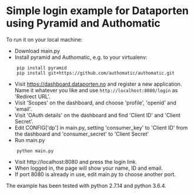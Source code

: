 Simple login example for Dataporten using Pyramid and Authomatic
================================================================

To run it on your local machine:
- Download main.py
- Install pyramid and Authomatic, e.g. to your virtualenv:
```
    pip install pyramid
    pip install git+https://github.com/authomatic/authomatic.git
```
- Visit https://dashboard.dataporten.no and register a new
  application. Name it whatever you like and use
  `http://localhost:8080/login` as 'Redirect URL'.
- Visit 'Scopes' on the dashboard, and choose 'profile', 'openid' and
  'email'.
- Visit 'OAuth details' on the dashboard and find 'Client ID' and
  'Client Secret'.
- Edit CONFIG['dp'] in main.py, setting 'consumer_key' to 'Client ID'
  from the dashboard and 'consumer_secret' to 'Client Secret'
- Run main.py
```
    python main.py
```
- Visit http://localhost:8080 and press the login link.
- When logged in, the page will show your name, ID and email.
- If port 8080 is already in use, edit main.py to choose another port.

The example has been tested with python 2.7.14 and python 3.6.4.
